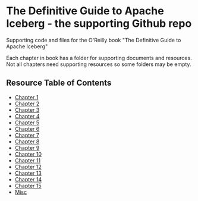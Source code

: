 # The Definitive Guide to Apache Iceberg - the supporting Github repo

Supporting code and files for the O'Reilly book "The Definitive Guide to Apache Iceberg"

Each chapter in book has a folder for supporting documents and resources. Not all chapters need supporting resources so some folders may be empty.

## Resource Table of Contents

- [Chapter 1](./Chapter_1/)
- [Chapter 2](./Chapter_2/)
- [Chapter 3](./Chapter_3/)
- [Chapter 4](./Chapter_4/)
- [Chapter 5](./Chapter_5/)
- [Chapter 6](./Chapter_6/)
- [Chapter 7](./Chapter_7/)
- [Chapter 8](./Chapter_8/)
- [Chapter 9](./Chapter_9/)
- [Chapter 10](./Chapter_10/)
- [Chapter 11](./Chapter_11/)
- [Chapter 12](./Chapter_12/)
- [Chapter 13](./Chapter_13/)
- [Chapter 14](./Chapter_14/)
- [Chapter 15](./Chapter_15/)
- [Misc](./Misc/)